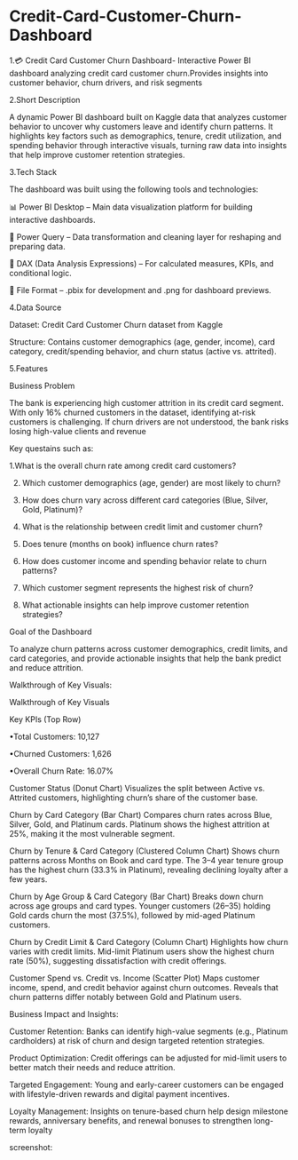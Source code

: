 # Credit-Card-Customer-Churn-Dashboard
1.💳 Credit Card Customer Churn Dashboard- Interactive Power BI dashboard analyzing credit card customer churn.Provides insights into customer behavior, churn drivers, and risk segments

2.Short Description

A dynamic Power BI dashboard built on Kaggle data that analyzes customer behavior to uncover why customers leave and identify churn patterns. It highlights key factors such as demographics, tenure, credit utilization, and spending behavior through interactive visuals, turning raw data into insights that help improve customer retention strategies.

3.Tech Stack

The dashboard was built using the following tools and technologies:

📊 Power BI Desktop – Main data visualization platform for building interactive dashboards.

🔄 Power Query – Data transformation and cleaning layer for reshaping and preparing data.

🧮 DAX (Data Analysis Expressions) – For calculated measures, KPIs, and conditional logic.

📁 File Format – .pbix for development and .png for dashboard previews.


4.Data Source

Dataset: Credit Card Customer Churn dataset from Kaggle

Structure: Contains customer demographics (age, gender, income), card category, credit/spending behavior, and churn status (active vs. attrited).

5.Features

Business Problem

The bank is experiencing high customer attrition in its credit card segment. With only 16% churned customers in the dataset, identifying at-risk customers is challenging. If churn drivers are not understood, the bank risks losing high-value clients and revenue

Key questains such as:

1.What is the overall churn rate among credit card customers?


2. Which customer demographics (age, gender) are most likely to churn?


3. How does churn vary across different card categories (Blue, Silver, Gold, Platinum)?


4. What is the relationship between credit limit and customer churn?


5. Does tenure (months on book) influence churn rates?


6. How does customer income and spending behavior relate to churn patterns?


7. Which customer segment represents the highest risk of churn?


8. What actionable insights can help improve customer retention strategies?

Goal of the Dashboard

To analyze churn patterns across customer demographics, credit limits, and card categories, and provide actionable insights that help the bank predict and reduce attrition.

Walkthrough of Key Visuals:

Walkthrough of Key Visuals

Key KPIs (Top Row)

•Total Customers: 10,127

•Churned Customers: 1,626

•Overall Churn Rate: 16.07%

Customer Status (Donut Chart)
Visualizes the split between Active vs. Attrited customers, highlighting churn’s share of the customer base.

Churn by Card Category (Bar Chart)
Compares churn rates across Blue, Silver, Gold, and Platinum cards. Platinum shows the highest attrition at 25%, making it the most vulnerable segment.

Churn by Tenure & Card Category (Clustered Column Chart)
Shows churn patterns across Months on Book and card type. The 3–4 year tenure group has the highest churn (33.3% in Platinum), revealing declining loyalty after a few years.

Churn by Age Group & Card Category (Bar Chart)
Breaks down churn across age groups and card types. Younger customers (26–35) holding Gold cards churn the most (37.5%), followed by mid-aged Platinum customers.

Churn by Credit Limit & Card Category (Column Chart)
Highlights how churn varies with credit limits. Mid-limit Platinum users show the highest churn rate (50%), suggesting dissatisfaction with credit offerings.

Customer Spend vs. Credit vs. Income (Scatter Plot)
Maps customer income, spend, and credit behavior against churn outcomes. Reveals that churn patterns differ notably between Gold and Platinum users.

Business Impact and Insights:

Customer Retention: Banks can identify high-value segments (e.g., Platinum cardholders) at risk of churn and design targeted retention strategies.

Product Optimization: Credit offerings can be adjusted for mid-limit users to better match their needs and reduce attrition.

Targeted Engagement: Young and early-career customers can be engaged with lifestyle-driven rewards and digital payment incentives.

Loyalty Management: Insights on tenure-based churn help design milestone rewards, anniversary benefits, and renewal bonuses to strengthen long-term loyalty

screenshot:




